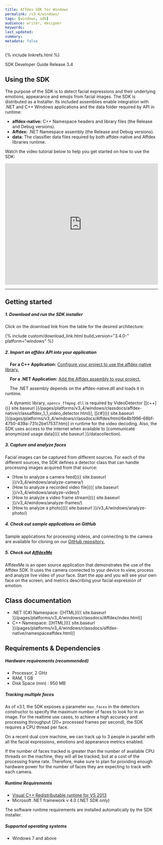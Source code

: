 ```yaml
---
title: Affdex SDK for Windows
permalink: /v3_4/windows/
tags: [windows, sdk]
audience: writer, designer
keywords:
last_updated:
summary:
metadata: false
---
```

{% include linkrefs.html %}

SDK Developer Guide Release 3.4

## Using the SDK

The purpose of the SDK is to detect facial expressions and their underlying emotions, appearance and emojis from facial images. The SDK is distributed as a Installer. Its included assemblies enable integration with .NET and C++ Windows applications and the data folder required by API in runtime:

* **affdex-native:** C++ Namespace headers and library files (the Release and Debug versions).
* **Affdex:** .NET Namespace assembly (the Release and Debug versions).
* **data:** The classifier data files required by both affdex-native and Affdex libraries runtime.

Watch the video tutorial below to help you get started on how to use the SDK:
<iframe width="100%" height="400px" src="https://www.youtube.com/embed/olRx-LG9YRk" frameborder="0" allowfullscreen></iframe>

***

## Getting started

##### 1. Download and run the SDK installer

Click on the download link from the table for the desired architecture:

{% include custom/download_link.html build_version="3.4.0-" platform="windows" %}

##### 2. Import an affdex API into your application

&nbsp;&nbsp;&nbsp;&nbsp;**For a C++ Application:** [Configure your project to use the affdex-native library.](https://en.wikibooks.org/wiki/C%2B%2B_Programming/Compiler/Linker/Libraries/Configuring_Visual_Studio)

&nbsp;&nbsp;&nbsp;&nbsp;**For a .NET Application:** [Add the Affdex assembly to your project.](https://msdn.microsoft.com/en-us/library/wkze6zky.aspx)

&nbsp;&nbsp;&nbsp;&nbsp;The .NET assembly depends on the affdex-native.dll and loads it in runtime.

&nbsp;&nbsp;&nbsp;&nbsp;A dynamic library, ```opencv_ffmpeg.dll``` is required by VideoDetector [[c++]({{ site.baseurl }}/pages/platforms/v3_4/windows/classdocs/affdex-native/classaffdex_1_1_video_detector.html)], [[c#]({{ site.baseurl }}/pages/platforms/v3_4/windows/classdocs/Affdex/html/6e4b1996-68bf-4750-439a-731c2be17537.htm)] in runtime for the video decoding. Also, the SDK uses access to the internet when available to [communicate anonymized usage data]({{ site.baseurl }}/datacollection).

##### 3. Capture and analyze faces

Facial images can be captured from different sources. For each of the different sources, the SDK defines a detector class that can handle processing images acquired from that source:

* [How to analyze a camera feed]({{ site.baseurl }}/v3_4/windows/analyze-camera/)
* [How to analyze a recorded video file]({{ site.baseurl }}/v3_4/windows/analyze-video/)
* [How to analyze a video frame stream]({{ site.baseurl }}/v3_4/windows/analyze-frames/)
* [How to analyze a photo]({{ site.baseurl }}/v3_4/windows/analyze-photo/)

##### 4. Check out sample applications on GitHub
Sample applications for processing videos, and connecting to the camera are available for cloning on our [GitHub repository.](http://github.com/Affectiva/cpp-sdk-samples)

##### 5. Check out [AffdexMe](https://download.affectiva.com/windows/AffdexMe-1308-win32.exe)
AffdexMe is an open source application that demonstrates the use of the Affdex SDK. It uses the camera connected to your device to view, process and analyze live video of your face. Start the app and you will see your own face on the screen, and metrics describing your facial expression of emotion.

## Class documentation
* .NET (C#) Namespace: [[HTML]({{ site.baseurl }}/pages/platforms/v3_4/windows/classdocs/Affdex/index.html)]
* C++ Namespace: [[HTML]({{ site.baseurl }}/pages/platforms/v3_4/windows/classdocs/affdex-native/namespaceaffdex.html)]

## Requirements & Dependencies

##### Hardware requirements (recommended)

*	Processor, 2 GHz
*	RAM, 1 GB
*	Disk Space (min) : 950 MB

##### Tracking multiple faces
As of v3.1, the SDK exposes a parameter `max_faces` in the detectors constructor to specify the maximum number of faces to look for in an image. For the realtime use cases, to achieve a high accuracy and processing throughput (20+ processed frames per second), the SDK requires a CPU thread per face.

On a recent dual core machine, we can track up to 3 people in parallel with all the facial expressions, emotions and appearance metrics enabled.

If the number of faces tracked is greater than the number of available CPU threads on the machine, they will all be tracked, but at a cost of the processing frame rate. Therefore, make sure to plan for providing enough hardware power for the number of faces they are expecting to track with each camera.

##### Runtime Requirements

*	[Visual C++ Redistributable runtime for VS 2013](https://www.microsoft.com/en-us/download/details.aspx?id=40784)
*	Microsoft .NET framework v 4.0 (.NET SDK only)

The software runtime requirements are installed automatically by the SDK installer.

##### Supported operating systems

*	Windows 7 and above
